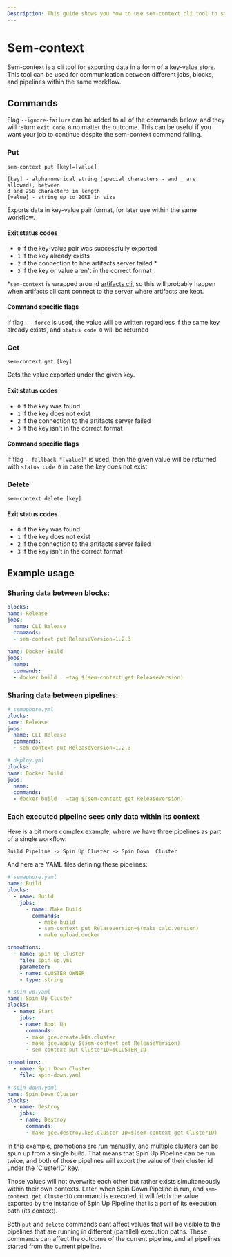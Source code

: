 ```yaml
---
Description: This guide shows you how to use sem-context cli tool to store key value pairs for communication between jobs
---
```


# Sem-context

Sem-context is a cli tool for exporting data in a form of a key-value store. This
tool can be used for communication between different jobs, blocks, and pipelines
within the same workflow.

## Commands

Flag ```--ignore-failure``` can be added to all of the commands below, and they
will return ```exit code 0``` no matter the outcome. This can be useful if you
want your job to continue despite the sem-context command failing.

### Put

```
sem-context put [key]=[value]

[key] - alphanumerical string (special characters - and _ are allowed), between
3 and 256 characters in length
[value] - string up to 20KB in size
```
Exports data in key-value pair format, for later use within the same workflow.

#### Exit status codes
  - ```0``` If the key-value pair was successfully exported
  - ```1``` If the key already exists
  - ```2``` If the connection to hhe artifacts server failed *
  - ```3``` If the key or value aren't in the correct format

*```sem-context``` is wrapped around [artifacts cli](https://docs.semaphoreci.com/reference/artifact-cli-reference/),
so this will probably happen when artifacts cli cant connect to the server where artifacts are kept.

#### Command specific flags

If flag ```---force``` is used, the value will be written regardless if the same
key already exists, and ```status code 0``` will be returned

### Get

```
sem-context get [key]
```

Gets the value exported under the given key.

#### Exit status codes
  - ```0``` If the key was found
  - ```1``` If the key does not exist
  - ```2``` If the connection to the artifacts server failed
  - ```3``` If the key isn't in the correct format

#### Command specific flags

If flag ```--fallback "[value]"``` is used, then the given value will be returned
with ```status code 0``` in case the key does not exist

### Delete

```
sem-context delete [key]
```
#### Exit status codes
  - ```0``` If the key was found
  - ```1``` If the key does not exist
  - ```2``` If the connection to the artifacts server failed
  - ```3``` If the key isn't in the correct format

## Example usage

### Sharing data between blocks:

```yaml
blocks:
name: Release
jobs:
  name: CLI Release
  commands:
  - sem-context put ReleaseVersion=1.2.3

name: Docker Build
jobs:
  name:
  commands:
  - docker build . –tag $(sem-context get ReleaseVersion)
```

### Sharing data between pipelines:

```yaml
# semaphore.yml
blocks:
name: Release
jobs:
  name: CLI Release
  commands:
  - sem-context put ReleaseVersion=1.2.3

# deploy.yml
blocks:
name: Docker Build
jobs:
  name:
  commands:
  - docker build . –tag $(sem-context get ReleaseVersion)
```

### Each executed pipeline sees only data within its context

Here is a bit more complex example, where we have three pipelines as part of a single
workflow:

```
Build Pipeline -> Spin Up Cluster -> Spin Down  Cluster
```

And here are YAML files defining these pipelines:

```yaml
# semaphore.yaml
name: Build
blocks:
  - name: Build
    jobs: 
      - name: Make Build
        commands:
          - make build
          - sem-context put RelaseVersion=$(make calc.version)
          - make upload.docker

promotions:
  - name: Spin Up Cluster
    file: spin-up.yml
    parameter:
    - name: CLUSTER_OWNER
    - type: string

# spin-up.yaml
name: Spin Up Cluster
blocks:
  - name: Start
    jobs:
    - name: Boot Up
      commands:
      - make gce.create.k8s.cluster
      - make gce.apply $(sem-context get ReleaseVersion)
      - sem-context put ClusterID=$CLUSTER_ID

promotions:
  - name: Spin Down Cluster
    file: spin-down.yaml

# spin-down.yaml
name: Spin Down Cluster
blocks:
  - name: Destroy
    jobs:
    - name: Destroy
      commands:
      - make gce.destroy.k8s.cluster ID=$(sem-context get ClusterID)
```

In this example, promotions are run manually, and multiple clusters can be spun
up from a single build. That means that Spin Up Pipeline can be run twice, and both
of those pipelines will export the value of their cluster id under the 'ClusterID' key.

Those values will not overwrite each other but rather exists simultaneously within
their own contexts. Later, when Spin Down Pipeline is run, and ```sem-context get ClusterID```
command is executed, it will fetch the value exported by the instance of Spin Up Pipeline 
that is a part of its execution path (its context).

Both ```put``` and ```delete``` commands
cant affect values that will be visible to the pipelines that are running in different (parallel)
execution paths. These commands can affect the outcome of the current pipeline, and 
all pipelines started from the current pipeline.

